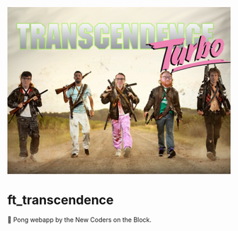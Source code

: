 
<p align="center">
  <img alt="New Coders On The Block" src="./transcendence turbo.png" />
</p>

# ft_transcendence
🏓 Pong webapp by the New Coders on the Block.
